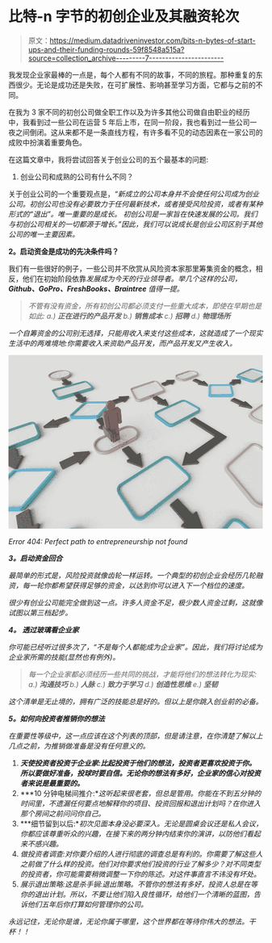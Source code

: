 # 比特-n 字节的初创企业及其融资轮次

> 原文：<https://medium.datadriveninvestor.com/bits-n-bytes-of-start-ups-and-their-funding-rounds-59f8548a515a?source=collection_archive---------7----------------------->

我发现企业家最棒的一点是，每个人都有不同的故事，不同的旅程。那种重复的东西很少。无论是成功还是失败，在可扩展性、影响甚至学习方面，它都与之前的不同。

在我为 3 家不同的初创公司做全职工作以及为许多其他公司做自由职业的经历中，我看到过一些公司在运营 5 年后上市，在同一阶段，我也看到过一些公司一夜之间倒闭。这从来都不是一条直线方程，有许多看不见的动态因素在一家公司的成败中扮演着重要角色。

在这篇文章中，我将尝试回答关于创业公司的五个最基本的问题:

1.  创业公司和成熟的公司有什么不同？

关于创业公司的一个重要观点是，*“新成立的公司本身并不会使任何公司成为创业公司。初创公司也没有必要致力于任何最新技术，或者接受风险投资，或者有某种形式的“退出”。唯一重要的是成长。* *初创公司是一家旨在快速发展的公司。我们与初创公司相关的一切都源于增长。”因此，我们可以说成长是创业公司区别于其他公司的唯一主要因素。*

**2。启动资金是成功的先决条件吗？**

我们有一些很好的例子，一些公司并不欣赏从风险资本家那里筹集资金的概念，相反，他们在初始阶段依靠*发展成为今天的行业领导者。举几个这样的公司， **Github、GoPro、FreshBooks、Braintree** 值得一提。*

> *不管有没有资金，所有初创公司都必须支付一些重大成本，即使在早期也是如此:
> a.) **正在进行的产品开发** b.) **销售成本** c.) **招聘** d.) **物理场所***

*一个自筹资金的公司别无选择，只能用收入来支付这些成本，这就造成了一个现实生活中的两难境地:你需要收入来资助产品开发，而产品开发又产生收入。*

*![](img/1461d3db972b3935fc520b6be2d0df44.png)*

*Error 404: Perfect path to entrepreneurship not found*

***3。启动资金回合***

*最简单的形式是，风险投资就像齿轮一样运转。一个典型的初创企业会经历几轮融资，每一轮你都希望获得足够的资金，以达到你可以进入下一个档位的速度。*

*很少有创业公司能完全做到这一点。许多人资金不足，极少数人资金过剩，这就像试图以第三档起步。*

***4。** **透过玻璃看企业家***

*你可能已经听过很多次了，“不是每个人都能成为企业家”。因此，我们将讨论成为企业家所需的技能(显然也有例外)。*

> *每一个企业家都必须经历一些共同的挑战，才能将他们的想法转化为现实:
> a.) **沟通技巧**
> b.) **人脉**
> c.) **致力于学习**
> d.) **创造性思维**
> e.) **坚韧***

*这个清单是无止境的，拥有广泛的技能总是好的。但以上是你跳入创业前的必备。*

***5。如何向投资者推销你的想法***

*在重要性等级中，这一点应该在这个列表的顶部，但是请注意，在你清楚了解以上几点之前，为推销做准备是没有任何意义的。*

1.  ***天使投资者投资于企业家:比起投资于他们的想法，投资者更喜欢投资于你。所以要做好准备，投球时要自信。无论你的想法有多好，企业家的信心对投资者来说是最重要的。***
2.  ***10 分钟电梯间推介:**这听起来很老套，但总是管用。你能在不到五分钟的时间里，不遗漏任何要点地解释你的项目、投资回报和退出计划吗？在你进入那个房间之前问问你自己。*
3.  ***细节留到以后:**初次见面本身没必要深入。无论是圆桌会议还是私人会议，你都应该尊重听众的兴趣，在接下来的两分钟内结束你的演讲，以防他们看起来不感兴趣。*
4.  *做投资者调查:对你要介绍的人进行彻底的调查总是有利的。你需要了解这些人之前做了什么样的投资。他们对你要求他们投资的行业了解多少？对不同类型的投资者，你可能需要稍微调整一下你的陈述。对这件事直言不讳没有坏处。*
5.  *展示退出策略:这是杀手锏:退出策略。不管你的想法有多好，投资人总是在等你的退出计划。所以，不要让他们陷入良性循环，给他们一个清晰的蓝图，告诉他们五年后你打算如何管理你的公司。*

*永远记住，无论你是谁，无论你属于哪里，这个世界都在等待你伟大的想法。干杯！！*